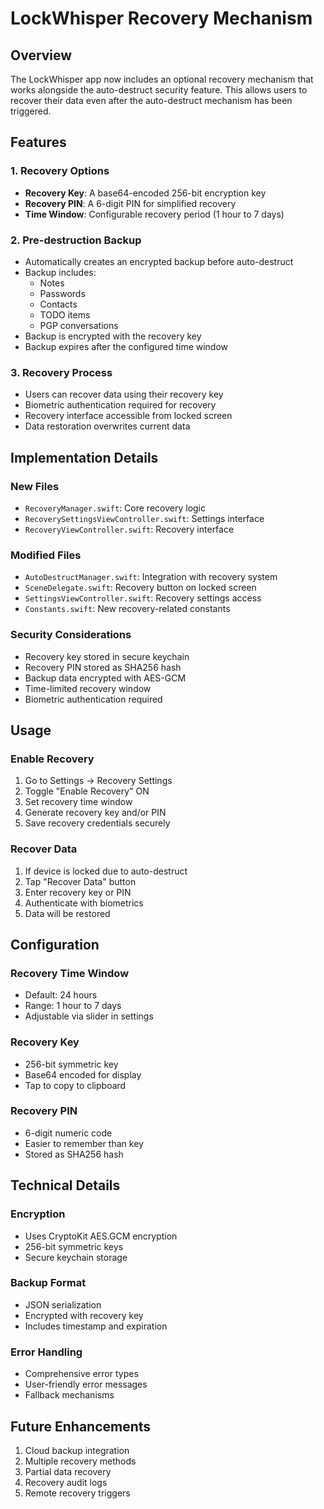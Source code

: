 # LockWhisper Recovery Mechanism

## Overview

The LockWhisper app now includes an optional recovery mechanism that works alongside the auto-destruct security feature. This allows users to recover their data even after the auto-destruct mechanism has been triggered.

## Features

### 1. Recovery Options
- **Recovery Key**: A base64-encoded 256-bit encryption key
- **Recovery PIN**: A 6-digit PIN for simplified recovery
- **Time Window**: Configurable recovery period (1 hour to 7 days)

### 2. Pre-destruction Backup
- Automatically creates an encrypted backup before auto-destruct
- Backup includes:
  - Notes
  - Passwords
  - Contacts
  - TODO items
  - PGP conversations
- Backup is encrypted with the recovery key
- Backup expires after the configured time window

### 3. Recovery Process
- Users can recover data using their recovery key
- Biometric authentication required for recovery
- Recovery interface accessible from locked screen
- Data restoration overwrites current data

## Implementation Details

### New Files
- `RecoveryManager.swift`: Core recovery logic
- `RecoverySettingsViewController.swift`: Settings interface
- `RecoveryViewController.swift`: Recovery interface

### Modified Files
- `AutoDestructManager.swift`: Integration with recovery system
- `SceneDelegate.swift`: Recovery button on locked screen
- `SettingsViewController.swift`: Recovery settings access
- `Constants.swift`: New recovery-related constants

### Security Considerations
- Recovery key stored in secure keychain
- Recovery PIN stored as SHA256 hash
- Backup data encrypted with AES-GCM
- Time-limited recovery window
- Biometric authentication required

## Usage

### Enable Recovery
1. Go to Settings → Recovery Settings
2. Toggle "Enable Recovery" ON
3. Set recovery time window
4. Generate recovery key and/or PIN
5. Save recovery credentials securely

### Recover Data
1. If device is locked due to auto-destruct
2. Tap "Recover Data" button
3. Enter recovery key or PIN
4. Authenticate with biometrics
5. Data will be restored

## Configuration

### Recovery Time Window
- Default: 24 hours
- Range: 1 hour to 7 days
- Adjustable via slider in settings

### Recovery Key
- 256-bit symmetric key
- Base64 encoded for display
- Tap to copy to clipboard

### Recovery PIN
- 6-digit numeric code
- Easier to remember than key
- Stored as SHA256 hash

## Technical Details

### Encryption
- Uses CryptoKit AES.GCM encryption
- 256-bit symmetric keys
- Secure keychain storage

### Backup Format
- JSON serialization
- Encrypted with recovery key
- Includes timestamp and expiration

### Error Handling
- Comprehensive error types
- User-friendly error messages
- Fallback mechanisms

## Future Enhancements

1. Cloud backup integration
2. Multiple recovery methods
3. Partial data recovery
4. Recovery audit logs
5. Remote recovery triggers